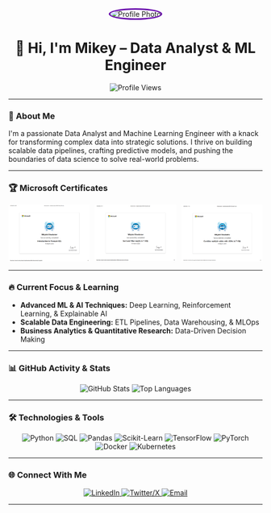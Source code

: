 <div align="center">
  <!-- Profile Photo -->
  <img src="https://avatars.githubusercontent.com/u/MarsX-2002?v=4" alt="Profile Photo" width="150" style="border-radius: 50%; border: 3px solid #6a0dad;" />
  
  <h1>👋 Hi, I'm Mikey – Data Analyst & ML Engineer</h1>

  <img src="https://komarev.com/ghpvc/?username=MarsX-2002&color=blueviolet" alt="Profile Views" />
</div>

---

### 📌 **About Me**

I'm a passionate Data Analyst and Machine Learning Engineer with a knack for transforming complex data into strategic solutions. I thrive on building scalable data pipelines, crafting predictive models, and pushing the boundaries of data science to solve real-world problems.

---

### 🏆 **Microsoft Certificates**

<div align="center" style="width: 100%; overflow: hidden;">
  <div style="display: flex; justify-content: center; gap: 10px; overflow-x: auto; scroll-snap-type: x mandatory; -webkit-overflow-scrolling: touch;">
    <a href="https://learn.microsoft.com/api/achievements/share/en-gb/MirjalolShavkatov-8998/YQXD24ZR?sharingId=F08EACC1D441417C" target="_blank" style="scroll-snap-align: center;">
      <img src="https://raw.githubusercontent.com/MarsX-2002/assets/main/microsoft_learn_tsql.png" alt="Microsoft Achievement Badge T_SQL SELECT" width="250" />
    </a>
    <a href="https://learn.microsoft.com/api/achievements/share/en-gb/MirjalolShavkatov-8998/9XCMLJVU?sharingId=F08EACC1D441417C" target="_blank" style="scroll-snap-align: center;">
      <img src="https://raw.githubusercontent.com/MarsX-2002/assets/main/microsoft_learn_tsql_orderby.png" alt="Microsoft Achievement Badge T-SQL Sort and Filter" width="250" />
    </a>
    <a href="https://learn.microsoft.com/api/achievements/share/en-gb/MirjalolShavkatov-8998/HA349VD8?sharingId=F08EACC1D441417C" target="_blank" style="scroll-snap-align: center;">
      <img src="https://raw.githubusercontent.com/MarsX-2002/assets/main/microsoft_learn_tsql_joins.png" alt="Microsoft Achievement Badge T-SQL JOINs" width="250" />
    </a>
  </div>
</div>

---

### 🔥 **Current Focus & Learning**

- **Advanced ML & AI Techniques:** Deep Learning, Reinforcement Learning, & Explainable AI  
- **Scalable Data Engineering:** ETL Pipelines, Data Warehousing, & MLOps  
- **Business Analytics & Quantitative Research:** Data-Driven Decision Making  

---

### 📊 **GitHub Activity & Stats**

<div align="center">
  <img src="https://github-readme-stats-sigma-five.vercel.app/api?username=MarsX-2002&show_icons=true&theme=tokyonight&hide_border=true" alt="GitHub Stats" />
  
  <img src="https://github-readme-stats-sigma-five.vercel.app/api/top-langs/?username=MarsX-2002&layout=compact&theme=tokyonight&hide_border=true" alt="Top Languages" />
</div>

---

### 🛠️ **Technologies & Tools**

<p align="center">
  <img src="https://img.shields.io/badge/-Python-3776AB?style=flat&logo=python&logoColor=white" alt="Python" />
  <img src="https://img.shields.io/badge/-SQL-4479A1?style=flat&logo=mysql&logoColor=white" alt="SQL" />
  <img src="https://img.shields.io/badge/-Pandas-150458?style=flat&logo=pandas&logoColor=white" alt="Pandas" />
  <img src="https://img.shields.io/badge/-Scikit--Learn-F7931E?style=flat&logo=scikit-learn&logoColor=white" alt="Scikit-Learn" />
  <img src="https://img.shields.io/badge/-TensorFlow-FF6F00?style=flat&logo=tensorflow&logoColor=white" alt="TensorFlow" />
  <img src="https://img.shields.io/badge/-PyTorch-EE4C2C?style=flat&logo=pytorch&logoColor=white" alt="PyTorch" />
  <img src="https://img.shields.io/badge/-Docker-2496ED?style=flat&logo=docker&logoColor=white" alt="Docker" />
  <img src="https://img.shields.io/badge/-Kubernetes-326CE5?style=flat&logo=kubernetes&logoColor=white" alt="Kubernetes" />
</p>

---

### 🌐 **Connect With Me**

<p align="center">
  <a href="https://www.linkedin.com/in/mirjalol-shavkatov/">
    <img src="https://img.shields.io/badge/LinkedIn-%230A66C2.svg?style=flat&logo=linkedin&logoColor=white" alt="LinkedIn" />
  </a>
  <a href="https://x.com/mickeyfounder">
    <img src="https://img.shields.io/badge/X-%231DA1F2.svg?style=flat&logo=twitter&logoColor=white" alt="Twitter/X" />
  </a>
  <a href="mailto:your-email@example.com">
    <img src="https://img.shields.io/badge/Email-D14836?style=flat&logo=gmail&logoColor=white" alt="Email" />
  </a>
</p>

---
